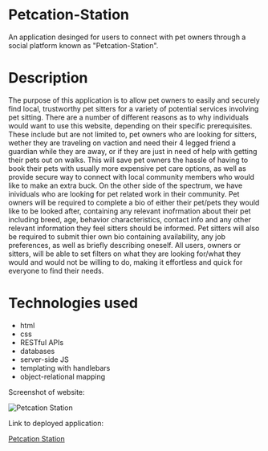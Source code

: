 # Petcation-Station
An application desinged for users to connect with pet owners through a social platform known as "Petcation-Station". 

# Description 
The purpose of this application is to allow pet owners to easily and securely find local, trustworthy pet sitters for a variety of potential services involving pet sitting. There are a number of different reasons as to why individuals would want to use this website, depending on their specific prerequisites. These include but are not limited to, pet owners who are looking for sitters, wether they are traveling on vaction and need their 4 legged friend a guardian while they are away, or if they are just in need of help with getting their pets out on walks. This will save pet owners the hassle of having to book their pets with usually more expensive pet care options, as well as provide secure way to connect with local community members who would like to make an extra buck. On the other side of the spectrum, we have inividuals who are looking for pet related work in their community. Pet owners will be required to complete a bio of either their pet/pets they would like to be looked after, containing any relevant inofrmation about their pet including breed, age, behavior characteristics, contact info and any other relevant information they feel sitters should be informed. Pet sitters will also be required to submit thier own bio containing availability, any job preferences, as well as briefly describing oneself. All users, owners or sitters, will be able to set filters on what they are looking for/what they would and would not be willing to do, making it effortless and quick for everyone to find their needs.

# Technologies used 
* html 
* css
* RESTful APIs
* databases 
* server-side JS
* templating with handlebars
* object-relational mapping

Screenshot of website: 

![Petcation Station](https://user-images.githubusercontent.com/77582349/124045785-08df1b00-d9d6-11eb-995a-475c63496cda.png)

Link to deployed application: 

[Petcation Station]()
